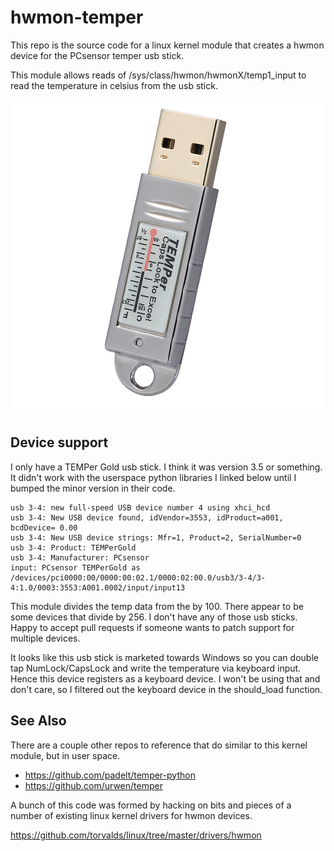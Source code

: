 # hwmon-temper

This repo is the source code for a linux kernel module that creates a hwmon device for the PCsensor temper usb stick.

This module allows reads of /sys/class/hwmon/hwmonX/temp1_input to read the temperature in celsius from the usb stick.

![temper usb image](image.png)

## Device support

I only have a TEMPer Gold usb stick. I think it was version 3.5 or something. It didn't work with the userspace python libraries I linked below until I bumped the minor version in their code.

```
usb 3-4: new full-speed USB device number 4 using xhci_hcd
usb 3-4: New USB device found, idVendor=3553, idProduct=a001, bcdDevice= 0.00
usb 3-4: New USB device strings: Mfr=1, Product=2, SerialNumber=0
usb 3-4: Product: TEMPerGold
usb 3-4: Manufacturer: PCsensor
input: PCsensor TEMPerGold as /devices/pci0000:00/0000:00:02.1/0000:02:00.0/usb3/3-4/3-4:1.0/0003:3553:A001.0002/input/input13
```

This module divides the temp data from the by 100. There appear to be some devices that divide by 256. I don't have any of those usb sticks. Happy to accept pull requests if someone wants to patch support for multiple devices.

It looks like this usb stick is marketed towards Windows so you can double tap NumLock/CapsLock and write the temperature via keyboard input. Hence this device registers as a keyboard device. I won't be using that and don't care, so I filtered out the keyboard device in the should_load function.


## See Also

There are a couple other repos to reference that do similar to this kernel module, but in user space.

- https://github.com/padelt/temper-python
- https://github.com/urwen/temper

A bunch of this code was formed by hacking on bits and pieces of a number of existing linux kernel drivers for hwmon devices.

https://github.com/torvalds/linux/tree/master/drivers/hwmon
